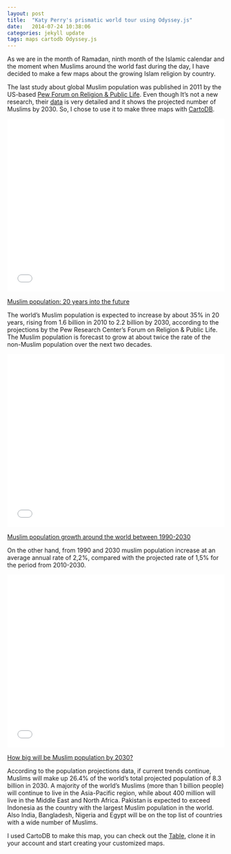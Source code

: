 ```yaml
---
layout: post
title:  "Katy Perry's prismatic world tour using Odyssey.js"
date:   2014-07-24 10:38:06
categories: jekyll update
tags: maps cartodb Odyssey.js
---
```


As we are in the month of Ramadan, ninth month of the Islamic calendar and the moment when Muslims around the world fast during the day, I have decided to make a few maps about the growing Islam religion by country. 

The last study about global Muslim population was published in 2011 by the US-based [Pew Forum on Religion & Public Life](http://www.pewforum.org/2011/01/27/the-future-of-the-global-muslim-population/). Even though It’s not a new research, their [data](http://features.pewforum.org/FutureGlobalMuslimPopulation-WebPDF.pdf) is very detailed and it shows the projected number of Muslims by 2030. So, I chose to use it to make three maps with [CartoDB](http://cartodb.com/).


<iframe width='100%' height='400' frameborder='0' src='//kathy.cartodb.com/viz/47f91da0-0c23-11e4-aaff-0e10bcd91c2b/embed_map?title=false&description=false&search=false&shareable=true&cartodb_logo=true&layer_selector=false&legends=true&scrollwheel=true&fullscreen=true&sublayer_options=1&sql=SELECT%20*%2C%20to_char(_2010_est_muslim_pop%2C%20'9%2C999%2C999%2C999')%20AS%20_2010_proj_muslim_pop_mod%2C%20trunc(proj_change_2010_2030_where_pop_more_than_1_000%3A%3Anumeric%2C%202)%20AS%20proj_change_2010_2030%2C%20to_char(_2030_proj_muslim_pop%2C%20'9%2C999%2C999%2C999')%20AS%20_2030_proj_muslim_pop_mod%0AFROM%20muslim_population_by_country_up_to_2030%0A&zoom=2&center_lat=43.32517767999296&center_lon=16.5234375' allowfullscreen webkitallowfullscreen mozallowfullscreen oallowfullscreen msallowfullscreen></iframe>

[Muslim population: 20 years into the future](http://kathy.cartodb.com/viz/47f91da0-0c23-11e4-aaff-0e10bcd91c2b/public_map?title=true&description=true&search=false&shareable=true&cartodb_logo=true&layer_selector=false&legends=true&scrollwheel=true&fullscreen=true&sublayer_options=1&sql=SELECT%20*,%20to_char(_2010_est_muslim_pop,%20%279,999,999,999%27)%20AS%20_2010_proj_muslim_pop_mod,%20trunc(proj_change_2010_2030_where_pop_more_than_1_000::numeric,%202)%20AS%20proj_change_2010_2030,%20to_char(_2030_proj_muslim_pop,%20%279,999,999,999%27)%20AS%20_2030_proj_muslim_pop_mod%0AFROM%20muslim_population_by_country_up_to_2030%0A&zoom=2&center_lat=28.304380682962783&center_lon=6.328125)


The world’s Muslim population is expected to increase by about 35% in 20 years, rising from 1.6 billion in 2010 to 2.2 billion by 2030, according to the projections by the Pew Research Center’s Forum on Religion & Public Life. The Muslim population is forecast to grow at about twice the rate of the non-Muslim population over the next two decades. 

<iframe width='100%' height='400' frameborder='0' src='//kathy.cartodb.com/viz/3cc7e294-0c0b-11e4-8c54-0e230854a1cb/embed_map?title=false&description=false&search=false&shareable=true&cartodb_logo=true&layer_selector=false&legends=true&scrollwheel=true&fullscreen=true&sublayer_options=1&sql=SELECT%20trunc(proj_change_1990_2030_where_pop_more_than_1_000%3A%3Anumeric%2C%202)%20AS%20proj_change_1990_2030%2C%20*%20FROM%20muslim_population_by_country_up_to_2030&zoom=2&center_lat=45.583289756006316&center_lon=4.5703125' allowfullscreen webkitallowfullscreen mozallowfullscreen oallowfullscreen msallowfullscreen></iframe>


[Muslim population growth around the world between 1990-2030](http://kathy.cartodb.com/viz/3cc7e294-0c0b-11e4-8c54-0e230854a1cb/public_map?title=true&description=true&search=false&shareable=true&cartodb_logo=true&layer_selector=false&legends=true&scrollwheel=true&fullscreen=true&sublayer_options=1&sql=SELECT%20trunc(proj_change_1990_2030_where_pop_more_than_1_000::numeric,%202)%20AS%20proj_change_1990_2030,%20*%20FROM%20muslim_population_by_country_up_to_2030&zoom=2&center_lat=49.38237278700955&center_lon=16.875)

On the other hand,  from 1990 and 2030 muslim population increase at an average annual rate of 2,2%, compared with the projected rate of 1,5% for the period from 2010-2030. 

<iframe width='100%' height='400' frameborder='0' src='//kathy.cartodb.com/viz/660eb920-0c29-11e4-8def-0e230854a1cb/embed_map?title=false&description=false&search=false&shareable=true&cartodb_logo=true&layer_selector=false&legends=true&scrollwheel=true&fullscreen=true&sublayer_options=1&sql=SELECT%20*%2C%20to_char(_2030_proj_muslim_pop%2C%20\'9%2C999%2C999%2C999')%0Aas%20_2030_proj_muslim_pop_mod%0AFROM%20muslim_population_by_country_up_to_2030&zoom=2&center_lat=36.5978891330702&center_lon=14.414062499999998' allowfullscreen webkitallowfullscreen mozallowfullscreen oallowfullscreen msallowfullscreen></iframe>

[How big will be Muslim population by 2030?](https://kathy.cartodb.com/viz/660eb920-0c29-11e4-8def-0e230854a1cb/public_map?title=true&description=true&search=false&shareable=true&cartodb_logo=true&layer_selector=false&legends=true&scrollwheel=true&fullscreen=true&sublayer_options=1&sql=SELECT%20*%2C%20to_char(_2030_proj_muslim_pop%2C%20%279%2C999%2C999%2C999%27)%0Aas%20_2030_proj_muslim_pop_mod%0AFROM%20muslim_population_by_country_up_to_2030&zoom=2&center_lat=42.553080288955826&center_lon=3.8671874999999996)

According to the population projections data, if current trends continue, Muslims will make up 26.4% of the world’s total projected population of 8.3 billion in 2030. A majority of the world’s Muslims (more than 1 billion people) will continue to live in the Asia-Pacific region, while about 400 million will live in the Middle East and North Africa. Pakistan is expected to exceed Indonesia as the country with the largest Muslim population in the world. Also India, Bangladesh, Nigeria and Egypt will be on the top list of countries with a wide number of Muslims.


I used CartoDB  to make this map, you can check out the [Table](https://kathy.cartodb.com/tables/muslim_population_by_country_up_to_2030/public), clone it in your account and start creating your customized maps. 

